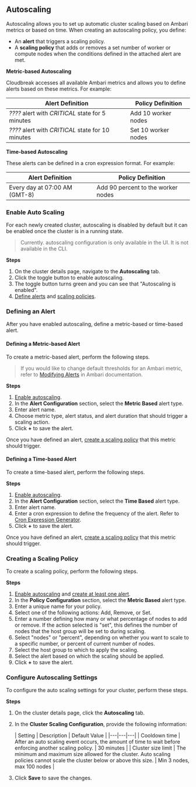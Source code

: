 ## Autoscaling 

Autoscaling allows you to set up automatic cluster scaling based on Ambari metrics or based on time. When creating an autoscaling policy, you define:

* An **alert** that triggers a scaling policy.   
* A **scaling policy** that adds or removes a set number of worker or compute nodes when the conditions defined in the attached alert are met.   

**Metric-based Autoscaling**

Cloudbreak accesses all available Ambari metrics and allows you to define alerts based on these metrics. For example:

| Alert Definition | Policy Definition |
|---|---|
| *????* alert with *CRITICAL* state for 5 minutes | Add 10 worker nodes |
| *????* alert with *CRITICAL* state for 10 minutes | Set 10 worker nodes |


[Comment]: <> (Need real examples)

[Comment]: <> (Should we document the list of metrics or will this be something that changes?)

**Time-based Autoscaling**

These alerts can be defined in a cron expression format. For example: 

| Alert Definition | Policy Definition |
|---|---|
| Every day at 07:00 AM (GMT-8) | Add 90 percent to the worker nodes | 
 
 

### Enable Auto Scaling 

For each newly created cluster, autoscaling is disabled by default but it can be enabled once the cluster is in a running state. 

[Comment]: <> (Is it disabled by default?)

> Currently. autoscaling configuration is only available in the UI. It is not available in the CLI. 

**Steps**

1. On the cluster details page, navigate to the **Autoscaling** tab.   
3. Click the toggle button to enable autoscaling.  
4. The toggle button turns green and you can see that "Autoscaling is enabled".
5. [Define alerts](#defining-an-alert) and [scaling policies](#creating-a-scaling-policy). 


### Defining an Alert

After you have enabled autoscaling, define a metric-based or time-based alert.  

#### Defining a Metric-based Alert 

To create a metric-based alert, perform the following steps.  

> If you would like to change default thresholds for an Ambari metric, refer to [Modifying Alerts](https://docs.hortonworks.com/HDPDocuments/Ambari-2.6.1.0/bk_ambari-operations/content/modifying_alerts.html) in Ambari documentation. 

**Steps**

1. [Enable autoscaling](#enable-autoscaling).  
2. In the **Alert Configuration** section, select the **Metric Based** alert type.  
3. Enter alert name.
4. Choose metric type, alert status, and alert duration that should trigger a scaling action.   
5. Click **+** to save the alert.  

Once you have defined an alert, [create a scaling policy](#creating-a-scaling-policy) that this metric should trigger.


#### Defining a Time-based Alert 

To create a time-based alert, perform the following steps.

**Steps**

1. [Enable autoscaling](#enable-autoscaling).  
2. In the **Alert Configuration** section, select the **Time Based** alert type.  
3. Enter alert name.
4. Enter a cron expression to define the frequency of the alert. Refer to [Cron Expression Generator](http://www.cronmaker.com/).  
5. Click **+** to save the alert.   

Once you have defined an alert, [create a scaling policy](#creating-a-scaling-policy) that this metric should trigger.


### Creating a Scaling Policy 

To create a scaling policy, perform the following steps.

**Steps**

1. [Enable autoscaling](#enable-autoscaling) and [create at least one alert](#defining-an-alert).  
2. In the **Policy Configuration** section, select the **Metric Based** alert type.  
3. Enter a unique name for your policy.   
4. Select one of the following actions: Add, Remove, or Set.  
5. Enter a number defining how many or what percentage of nodes to add or remove. If the action selected is "set", this defines the number of nodes that the host group will be set to during scaling.  
6. Select "nodes" or "percent", depending on whether you want to scale to a specific number, or percent of current number of nodes.  
7. Select the host group to which to apply the scaling.  
8. Select the alert based on which the scaling should be applied.   
9. Click **+** to save the alert.   

[Comment]: <> (Are custom metrics supported? AFAIK, yes.)


### Configure Autoscaling Settings 

To configure the auto scaling settings for your cluster, perform these steps.  

**Steps**

1. On the cluster details page, click the **Autoscaling** tab.  
2. In the **Cluster Scaling Configuration**, provide the following information:

    | Setting | Description	 | Default Value |
|---|---|---|
| Cooldown time  | After an auto scaling event occurs, the amount of time to wait before enforcing another scaling policy. | 30 minutes |
| Cluster size limit |	The minimum and maximum size allowed for the cluster. Auto scaling policies cannot scale the cluster below or above this size. |	Min 3 nodes, max 100 nodes |

3. Click **Save** to save the changes. 


